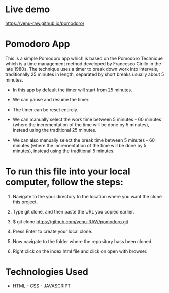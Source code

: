 # Live demo 

  https://venu-raw.github.io/pomodoro/
  
# Pomodoro App

  This is a simple Pomodoro app which is based on the Pomodoro Technique which is a time management method developed by Francesco Cirillo in the late 1980s. The technique uses a timer to break down work into intervals, traditionally 25 minutes in length, separated by short breaks usually about 5 minutes.

  - In this app by default the timer will start from 25 minutes.
  
  - We can pause and resume the timer.
  
  - The timer can be reset entirely.
  
  - We can manually select the work time between 5 minutes - 60 minutes (where the incrementation of the time will be done by 5 minutes), instead using the traditional 25 minutes.
  
  - We can also manually select the break time between 5 minutes - 60 minutes (where the incrementation of the time will be done by 5 minutes), instead using the traditional 5 minutes.

# To run this file into your local computer, follow the steps:

 1. Navigate to the your directory to the location where you want the clone this project.

 2. Type git clone, and then paste the URL you copied earlier.

 3. $ git clone https://github.com/venu-RAW/pomodoro.git

 4. Press Enter to create your local clone.

 5. Now navigate to the folder where the repository hass been cloned.

 6. Right click on the index.html file and click on open with browser.
 
 # Technologies Used
  
  - HTML - CSS - JAVASCRIPT 

